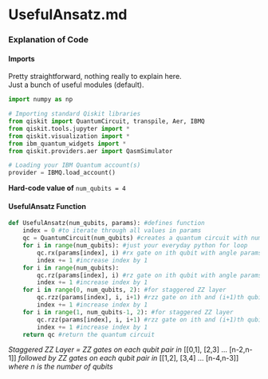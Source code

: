 # UsefulAnsatz.md
### Explanation of Code

#### Imports
Pretty straightforward, nothing really to explain here.  
Just a bunch of useful modules (default).

```python
import numpy as np

# Importing standard Qiskit libraries
from qiskit import QuantumCircuit, transpile, Aer, IBMQ
from qiskit.tools.jupyter import *
from qiskit.visualization import *
from ibm_quantum_widgets import *
from qiskit.providers.aer import QasmSimulator

# Loading your IBM Quantum account(s)
provider = IBMQ.load_account()
```

**Hard-code value of** ```num_qubits = 4```

#### UsefulAnsatz Function
```python
def UsefulAnsatz(num_qubits, params): #defines function
    index = 0 #to iterate through all values in params
    qc = QuantumCircuit(num_qubits) #creates a quantum circuit with num_qubits qubits
    for i in range(num_qubits): #just your everyday python for loop
        qc.rx(params[index], i) #rx gate on ith qubit with angle params[index]
        index += 1 #increase index by 1
    for i in range(num_qubits):
        qc.rz(params[index], i) #rz gate on ith qubit with angle params[index]
        index += 1 #increase index by 1
    for i in range(0, num_qubits, 2): #for staggered ZZ layer
        qc.rzz(params[index], i, i+1) #rzz gate on ith and (i+1)th qubit with angle params[index]
        index += 1 #increase index by 1
    for i in range(1, num_qubits-1, 2): #for staggered ZZ layer
        qc.rzz(params[index], i, i+1) #rzz gate on ith and (i+1)th qubit with angle params[index]
        index += 1 #increase index by 1
    return qc #return the quantum circuit
```
*Staggered ZZ Layer = ZZ gates on each qubit pair in* \[\[0,1\], \[2,3\] ... \[n-2,n-1\]\]
*followed by ZZ gates on each qubit pair in* \[\[1,2\], \[3,4\] ... \[n-4,n-3\]\]
*where n is the number of qubits*
   
   
